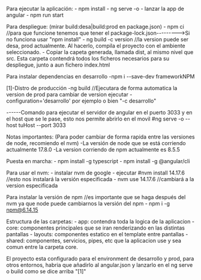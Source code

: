 Para ejecutar la aplicación: - npm install - ng serve -o - lanzar la app de angular - npm run start

Para despliegue: (mirar build:desa|build:prod en package.json) - npm ci //para que funcione tenemos que tener el package-lock.json--------->Si no funciona usar "npm install" - ng build -c version //la version puede ser desa, prod actualmente. Al hacerlo, compila el proyecto con el ambiente seleccionado. - Copiar la capeta generada, llamada dist, al mismo nivel que src. Esta carpeta contendrá todos los ficheros necesarios para su despliegue, junto a aun fichero index.html

Para instalar dependencias en desarrollo -npm i --save-dev frameworkNPM

[1]-Distro de producción -ng build //Ejecutara de forma automatica la version de prod para cambiar de version ejecutar -configuration='desarrollo' por ejemplo o bien "-c desarrollo"

------Comando para ejecutar el servidor de angular en el puerto 3033 y en el host que se le pase, esto nos permite abrirlo en el movil #ng serve -o --host tuHost --port 3033

Notas importantes: (Para poder cambiar de forma rapida entre las versiones de node, recomiendo el nvm) -La versión de node que se está corriendo actualmente 17.8.0 -La version corriendo de npm actualmente es 8.5.5

Puesta en marcha: - npm install -g typescript - npm install -g @angular/cli

Para usar el nvm: - instalar nvm de google - ejecutar #nvm install 14.17.6 //esto nos instalará la versión especificada - nvm use 14.17.6 //cambiará a la version especificada

Para instalar la versión de npm //es importante que se haga después del nvm ya que node puede cambiarnos la versión del npm - npm i -g npm@6.14.15

Estructura de las carpetas: - app: contendra toda la logica de la aplicacion - core: componentes principales que se iran renderizando en las distintas pantallas - layouts: componentes estatico en el template entre pantallas
-shared: componentes, servicios, pipes, etc que la aplicacion use y sea comun entre la carpeta core.

El proyecto esta configurado para el environment de desarrollo y prod, para otros entornos, habria que añadirlo al angular.json y lanzarlo en el ng serve o build como se dice arriba "[1]"

